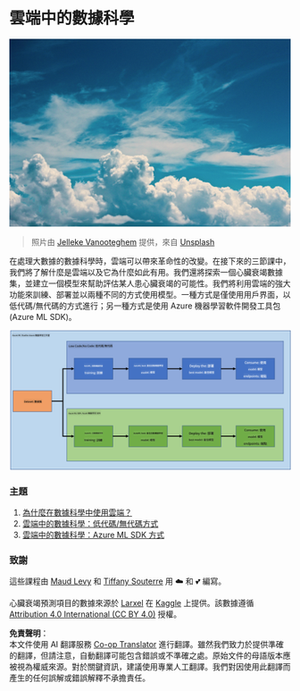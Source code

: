 <!--
CO_OP_TRANSLATOR_METADATA:
{
  "original_hash": "8dfe141a0f46f7d253e07f74913c7f44",
  "translation_date": "2025-08-25T17:19:23+00:00",
  "source_file": "5-Data-Science-In-Cloud/README.md",
  "language_code": "tw"
}
-->
# 雲端中的數據科學

![cloud-picture](../../../translated_images/cloud-picture.f5526de3c6c6387b2d656ba94f019b3352e5e3854a78440e4fb00c93e2dea675.tw.jpg)

> 照片由 [Jelleke Vanooteghem](https://unsplash.com/@ilumire) 提供，來自 [Unsplash](https://unsplash.com/s/photos/cloud?orientation=landscape)

在處理大數據的數據科學時，雲端可以帶來革命性的改變。在接下來的三節課中，我們將了解什麼是雲端以及它為什麼如此有用。我們還將探索一個心臟衰竭數據集，並建立一個模型來幫助評估某人患心臟衰竭的可能性。我們將利用雲端的強大功能來訓練、部署並以兩種不同的方式使用模型。一種方式是僅使用用戶界面，以低代碼/無代碼的方式進行；另一種方式是使用 Azure 機器學習軟件開發工具包 (Azure ML SDK)。

![project-schema](../../../translated_images/project-schema.420e56d495624541eaecf2b737f138c86fb7d8162bb1c0bf8783c350872ffc4d.tw.png)

### 主題

1. [為什麼在數據科學中使用雲端？](17-Introduction/README.md)
2. [雲端中的數據科學：低代碼/無代碼方式](18-Low-Code/README.md)
3. [雲端中的數據科學：Azure ML SDK 方式](19-Azure/README.md)

### 致謝
這些課程由 [Maud Levy](https://twitter.com/maudstweets) 和 [Tiffany Souterre](https://twitter.com/TiffanySouterre) 用 ☁️ 和 💕 編寫。

心臟衰竭預測項目的數據來源於 [Larxel](https://www.kaggle.com/andrewmvd) 在 [Kaggle](https://www.kaggle.com/andrewmvd/heart-failure-clinical-data) 上提供。該數據遵循 [Attribution 4.0 International (CC BY 4.0)](https://creativecommons.org/licenses/by/4.0/) 授權。

**免責聲明**：  
本文件使用 AI 翻譯服務 [Co-op Translator](https://github.com/Azure/co-op-translator) 進行翻譯。雖然我們致力於提供準確的翻譯，但請注意，自動翻譯可能包含錯誤或不準確之處。原始文件的母語版本應被視為權威來源。對於關鍵資訊，建議使用專業人工翻譯。我們對因使用此翻譯而產生的任何誤解或錯誤解釋不承擔責任。